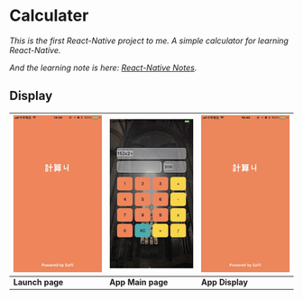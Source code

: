 # Calculater

*This is the first React-Native project to me. A simple calculator for learning React-Native.*

*And the learning note is here: [React-Native Notes](https://saffipeng17.gitbooks.io/react-native-notes/content/).*

## Display

| ![launch](./images/readme/launch.png) | ![app](./images/readme/appdisp.png) | ![app](./images/readme/calculator.gif) |
|---|---|---|
| **Launch page** | **App Main page** | **App Display** |
